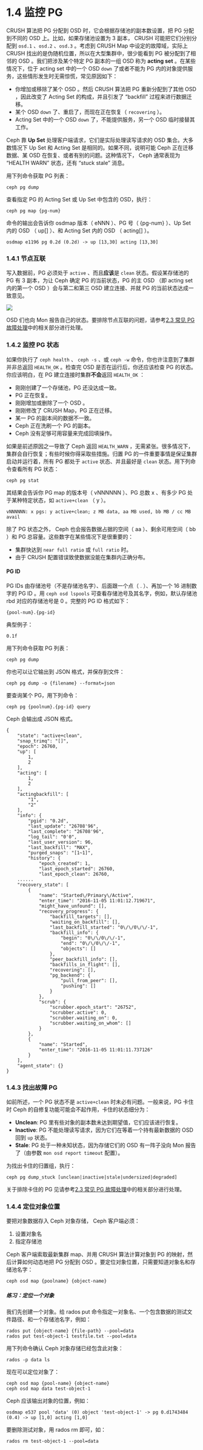 # 1.4 监控 PG

CRUSH 算法把 PG 分配到 OSD 时，它会根据存储池的副本数设置，把 PG 分配到不同的 OSD 上。比如，如果存储池设置为 3 副本， CRUSH 可能把它们分别分配到 `osd.1` 、`osd.2` 、`osd.3` 。考虑到 CRUSH Map 中设定的故障域，实际上 CRUSH 找出的是伪随机位置，所以在大型集群中，很少能看到 PG 被分配到了相邻的 OSD 。我们把涉及某个特定 PG 副本的一组 OSD 称为 **acting set** 。在某些情况下，位于 acting set 中的一个 OSD `down` 了或者不能为 PG 内的对象提供服务，这些情形发生时无需惊慌，常见原因如下：

- 你增加或移除了某个 OSD 。然后 CRUSH 算法把 PG 重新分配到了其他 OSD ，因此改变了 Acting Set 的构成，并且引发了 “backfill” 过程来进行数据迁移。
- 某个 OSD `down` 了、重启了，而现在正在恢复（ `recovering` ）。
- Acting Set 中的一个 OSD `down` 了，不能提供服务，另一个 OSD 临时接替其工作。

Ceph 靠 **Up Set** 处理客户端请求，它们是实际处理读写请求的 OSD 集合。大多数情况下 Up Set 和 Acting Set 是相同的。如果不同，说明可能 Ceph 正在迁移数据、某 OSD 在恢复、或者有别的问题。这种情况下， Ceph 通常表现为 “HEALTH WARN” 状态，还有 “stuck stale” 消息。

用下列命令获取 PG 列表：

    ceph pg dump

查看指定 PG 的 Acting Set 或 Up Set 中包含的 OSD，执行：

    ceph pg map {pg-num}

命令的输出会告诉你 osdmap 版本（ eNNN ）、PG 号（ {pg-num} ）、Up Set 内的 OSD （ up[] ）、和 Acting Set 内的 OSD （ acting[] ）。

	osdmap e1196 pg 0.2d (0.2d) -> up [13,30] acting [13,30]

### 1.4.1 节点互联

写入数据前，PG 必须处于 `active` 、而且**应该**是 `clean` 状态。假设某存储池的 PG 有 3 副本，为让 Ceph 确定 PG 的当前状态，PG 的主 OSD （即 acting set 内的第一个 OSD ）会与第二和第三 OSD 建立连接、并就 PG 的当前状态达成一致意见。

![](http://i.imgur.com/2uOjQIu.png)

OSD 们也向 Mon 报告自己的状态。要排除节点互联的问题，请参考[2.3 常见 PG 故障处理](../Troubleshooting/troubleshooting_pg.md)中的相关部分进行处理。

### 1.4.2 监控 PG 状态
如果你执行了 `ceph health` 、 `ceph -s` 、或 `ceph -w` 命令，你也许注意到了集群并非总返回 `HEALTH_OK` 。检查完 OSD 是否在运行后，你还应该检查 PG 的状态。你应该明白，在 PG 建立连接时集群**不会**返回 `HEALTH_OK` ：

- 刚刚创建了一个存储池，PG 还没达成一致。
- PG 正在恢复。
- 刚刚增加或删除了一个 OSD 。
- 刚刚修改了 CRUSH Map，PG 正在迁移。
- 某一 PG 的副本间的数据不一致。
- Ceph 正在洗刷一个 PG 的副本。
- Ceph 没有足够可用容量来完成回填操作。

如果是前述原因之一导致了 Ceph 返回 `HEALTH_WARN` ，无需紧张。很多情况下，集群会自行恢复；有些时候你得采取些措施。归置 PG 的一件重要事情是保证集群启动并运行着，所有 PG 都处于 `active` 状态、并且最好是 `clean` 状态。用下列命令查看所有 PG 状态：

    ceph pg stat

其结果会告诉你 PG map 的版本号（ vNNNNNN ）、PG 总数 x 、有多少 PG 处于某种特定状态，如 `active+clean` （ y ）。

    vNNNNNN: x pgs: y active+clean; z MB data, aa MB used, bb MB / cc MB avail

除了 PG 状态之外， Ceph 也会报告数据占据的空间（ aa ）、剩余可用空间（ bb ）和 PG 总容量。这些数字在某些情况下是很重要的：

- 集群快达到 `near full ratio` 或 `full ratio` 时。
- 由于 CRUSH 配置错误致使数据没能在集群内正确分布。

#### PG ID
PG IDs 由存储池号（不是存储池名字）、后面跟一个点（ . ）、再加一个 16 进制数字的 PG ID 。用 `ceph osd lspools` 可查看存储池号及其名字，例如，默认存储池 rbd 对应的存储池号是 0 。完整的 PG ID 格式如下：

    {pool-num}.{pg-id}

典型例子：

    0.1f

用下列命令获取 PG 列表：

    ceph pg dump

你也可以让它输出到 JSON 格式，并保存到文件：

    ceph pg dump -o {filename} --format=json

要查询某个 PG，用下列命令：

    ceph pg {poolnum}.{pg-id} query

Ceph 会输出成 JSON 格式。

	{
    	"state": "active+clean",
    	"snap_trimq": "[]",
    	"epoch": 26760,
    	"up": [
        	1,
        	2
    	],
    	"acting": [
        	1,
        	2
    	],
    	"actingbackfill": [
        	"1",
        	"2"
    	],
    	"info": {
        	"pgid": "0.2d",
        	"last_update": "26708'96",
        	"last_complete": "26708'96",
        	"log_tail": "0'0",
        	"last_user_version": 96,
        	"last_backfill": "MAX",
        	"purged_snaps": "[1~1]",
        	"history": {
            	"epoch_created": 1,
            	"last_epoch_started": 26760,
            	"last_epoch_clean": 26760,
        ......
	    "recovery_state": [
	        {
	            "name": "Started\/Primary\/Active",
	            "enter_time": "2016-11-05 11:01:12.719671",
	            "might_have_unfound": [],
	            "recovery_progress": {
	                "backfill_targets": [],
	                "waiting_on_backfill": [],
	                "last_backfill_started": "0\/\/0\/\/-1",
	                "backfill_info": {
	                    "begin": "0\/\/0\/\/-1",
	                    "end": "0\/\/0\/\/-1",
	                    "objects": []
	                },
	                "peer_backfill_info": [],
	                "backfills_in_flight": [],
	                "recovering": [],
	                "pg_backend": {
	                    "pull_from_peer": [],
	                    "pushing": []
	                }
	            },
	            "scrub": {
	                "scrubber.epoch_start": "26752",
	                "scrubber.active": 0,
	                "scrubber.waiting_on": 0,
	                "scrubber.waiting_on_whom": []
	            }
	        },
	        {
	            "name": "Started",
	            "enter_time": "2016-11-05 11:01:11.737126"
	        }
	    ],
	    "agent_state": {}
	}

### 1.4.3 找出故障 PG

如前所述，一个 PG 状态不是 `active+clean` 时未必有问题。一般来说，PG 卡住时 Ceph 的自修复功能可能会不起作用，卡住的状态细分为：

- **Unclean**: PG 里有些对象的副本数未达到期望值，它们应该进行恢复。
- **Inactive**: PG 不能处理读写请求，因为它们在等着一个持有最新数据的 OSD 回到 `up` 状态。
- **Stale**: PG 处于一种未知状态，因为存储它们的 OSD 有一阵子没向 Mon 报告了（由参数 `mon osd report timeout` 配置）。

为找出卡住的归置组，执行：

    ceph pg dump_stuck [unclean|inactive|stale|undersized|degraded]

关于排除卡住的 PG 见请参考[2.3 常见 PG 故障处理](../Troubleshooting/troubleshooting_pg.md)中的相关部分进行处理。

### 1.4.4 定位对象位置

要把对象数据存入 Ceph 对象存储， Ceph 客户端必须：

1. 设置对象名
2. 指定存储池

Ceph 客户端索取最新集群 map、并用 CRUSH 算法计算对象到 PG 的映射，然后计算如何动态地把 PG 分配到 OSD 。要定位对象位置，只需要知道对象名和存储池名字：

    ceph osd map {poolname} {object-name}

##### 练习：定位一个对象

我们先创建一个对象。给 rados put 命令指定一对象名、一个包含数据的测试文件路径、和一个存储池名字，例如：

    rados put {object-name} {file-path} --pool=data
    rados put test-object-1 testfile.txt --pool=data

用下列命令确认 Ceph 对象存储已经包含此对象：

    rados -p data ls

现在可以定位对象了：

    ceph osd map {pool-name} {object-name}
    ceph osd map data test-object-1

Ceph 应该输出对象的位置，例如：

    osdmap e537 pool 'data' (0) object 'test-object-1' -> pg 0.d1743484 (0.4) -> up [1,0] acting [1,0]

要删除测试对象，用 rados rm 即可，如：

    rados rm test-object-1 --pool=data